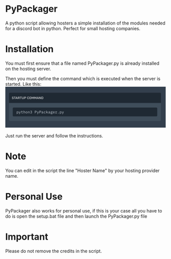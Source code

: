 # PyPackager
A python script allowing hosters a simple installation of the modules needed for a discord bot in python. Perfect for small hosting companies.

# Installation

You must first ensure that a file named PyPackager.py is already installed on the hosting server.

Then you must define the command which is executed when the server is started.
Like this:
<img src="840D40C5-EDC4-456A-B52A-D6FB2B739A03.jpeg">

Just run the server and follow the instructions.

# Note

You can edit in the script the line "Hoster Name" by your hosting provider name.

# Personal Use

PyPackager also works for personal use, if this is your case all you have to do is open the setup.bat file and then launch the PyPackager.py file

# Important

Please do not remove the credits in the script.
